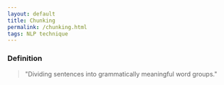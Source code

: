 ```yaml
---
layout: default
title: Chunking
permalink: /chunking.html
tags: NLP technique
---
```


### Definition

> "Dividing sentences into grammatically meaningful word groups."
